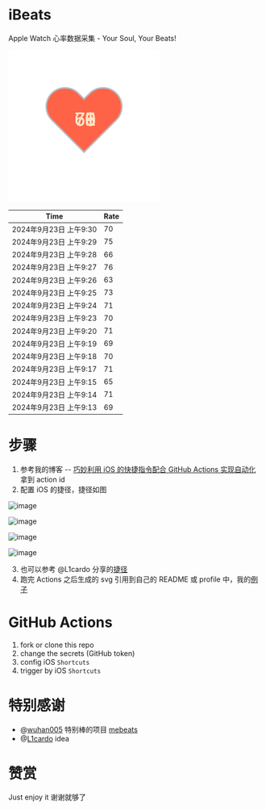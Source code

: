 # iBeats
Apple Watch 心率数据采集 - Your Soul, Your Beats!

![](./files/heart.svg)

<!--START_SECTION:my_heart_rate-->
| Time | Rate | 
 | ---- | ---- | 
| 2024年9月23日 上午9:30 | 70 |
| 2024年9月23日 上午9:29 | 75 |
| 2024年9月23日 上午9:28 | 66 |
| 2024年9月23日 上午9:27 | 76 |
| 2024年9月23日 上午9:26 | 63 |
| 2024年9月23日 上午9:25 | 73 |
| 2024年9月23日 上午9:24 | 71 |
| 2024年9月23日 上午9:23 | 70 |
| 2024年9月23日 上午9:20 | 71 |
| 2024年9月23日 上午9:19 | 69 |
| 2024年9月23日 上午9:18 | 70 |
| 2024年9月23日 上午9:17 | 71 |
| 2024年9月23日 上午9:15 | 65 |
| 2024年9月23日 上午9:14 | 71 |
| 2024年9月23日 上午9:13 | 69 |

<!--END_SECTION:my_heart_rate-->

# 步骤
1. 参考我的博客 -- [巧妙利用 iOS 的快捷指令配合 GitHub Actions 实现自动化](https://github.com/yihong0618/gitblog/issues/198) 拿到 action id
2. 配置 iOS 的捷径，捷径如图

![image](https://user-images.githubusercontent.com/15976103/122154218-0db0b480-ce97-11eb-93bb-5aec07c558dc.png)

![image](https://user-images.githubusercontent.com/15976103/122154236-186b4980-ce97-11eb-8e4b-70551a0391ae.png)

![image](https://user-images.githubusercontent.com/15976103/122154268-2d47dd00-ce97-11eb-902e-3acf292265a9.png)

![image](https://user-images.githubusercontent.com/15976103/122174055-fa144680-ceb4-11eb-9be2-3eb83cd516f7.png)

3. 也可以参考 @L1cardo 分享的[捷径](https://www.icloud.com/shortcuts/6ab6047b459c41ad822ad6b94b1c03d4)
4. 跑完 Actions 之后生成的 svg 引用到自己的 README 或 profile 中，我的[例子](https://github.com/yihong0618) 

# GitHub Actions

1. fork or clone this repo
2. change the secrets (GitHub token)
3. config iOS `Shortcuts` 
4. trigger by iOS `Shortcuts`

# 特别感谢
- @[wuhan005](https://github.com/wuhan005) 特别棒的项目 [mebeats](https://github.com/wuhan005/mebeats)
- @[L1cardo](https://github.com/L1cardo) idea

# 赞赏
Just enjoy it
谢谢就够了
